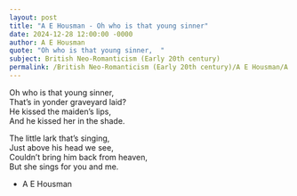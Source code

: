 ```yaml
---
layout: post
title: "A E Housman - Oh who is that young sinner"
date: 2024-12-28 12:00:00 -0000
author: A E Housman
quote: "Oh who is that young sinner,  "
subject: British Neo-Romanticism (Early 20th century)
permalink: /British Neo-Romanticism (Early 20th century)/A E Housman/A E Housman - Oh who is that young sinner
---
```


Oh who is that young sinner,  
That’s in yonder graveyard laid?  
He kissed the maiden’s lips,  
And he kissed her in the shade.  

The little lark that’s singing,  
Just above his head we see,  
Couldn’t bring him back from heaven,  
But she sings for you and me.

- A E Housman
